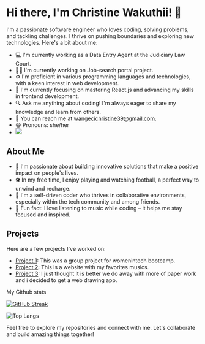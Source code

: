 # Hi there, I'm Christine Wakuthii! 👋

I'm a passionate software engineer who loves coding, solving problems, and tackling challenges. I thrive on pushing boundaries and exploring new technologies. Here's a bit about me:

- 💻 I'm currently working as a Data Entry Agent at the Judiciary Law Court.
- 🧑‍💻 I'm currently working on Job-search portal project.
- ⚙️ I'm proficient in various programming languages and technologies, with a keen interest in web development.
- 🌱 I'm currently focusing on mastering React.js and advancing my skills in frontend development.
- 🔍 Ask me anything about coding! I'm always eager to share my knowledge and learn from others.
- 📧 You can reach me at [wangecichristine39@gmail.com](mailto:wangecichristine39@gmail.com).
- 😄 Pronouns: she/her
- <a href="https://visitcount.itsvg.in">
  <img src="https://visitcount.itsvg.in/api?id=Christine-design-web&label=Profile%20Views&color=1&icon=5&pretty=true" />
</a>

## About Me

- 🔭 I'm passionate about building innovative solutions that make a positive impact on people's lives.
- ⚽ In my free time, I enjoy playing and watching football, a perfect way to unwind and recharge.
- 🌱 I'm a self-driven coder who thrives in collaborative environments, especially within the tech community and among friends.
- 🎵 Fun fact: I love listening to music while coding – it helps me stay focused and inspired.

## Projects

Here are a few projects I've worked on:

- [Project 1](https://github.com/Christine-design-web/Green-Mart): This was a group project for womenintech bootcamp.
- [Project 2](https://github.com/Christine-design-web/Musicale): This is a website with my favorites musics.
- [Project 3](https://github.com/Christine-design-web/DrawingApp): I just thought it is better we do away with more of paper work and i decided to get a web drawing app.

 My Github stats


 
 [![GitHub Streak](https://streak-stats.demolab.com/?user=Christine-design-web)](https://git.io/streak-stats)

 ![Top Langs](https://github-readme-stats.vercel.app/api/top-langs/?username=anuraghazra&langs_count=8)

 Feel free to explore my repositories and connect with me. Let's collaborate and build amazing things together!

